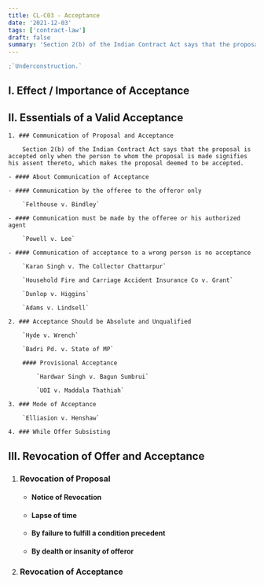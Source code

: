 ```yaml
---
title: CL-C03 - Acceptance
date: '2021-12-03'
tags: ['contract-law']
draft: false
summary: 'Section 2(b) of the Indian Contract Act says that the proposal is accepted only when the person to whom the proposal is made signifies his assent thereto, which makes the proposal deemed to be accepted.'
---
```


```js
;`Underconstruction.`
```

<TOCInline toc={props.toc} toHeading={3} asDisclosure />

## I. Effect / Importance of Acceptance

## II. Essentials of a Valid Acceptance

    1. ### Communication of Proposal and Acceptance

        Section 2(b) of the Indian Contract Act says that the proposal is accepted only when the person to whom the proposal is made signifies his assent thereto, which makes the proposal deemed to be accepted.

    - #### About Communication of Acceptance

    - #### Communication by the offeree to the offeror only

        `Felthouse v. Bindley`

    - #### Communication must be made by the offeree or his authorized agent

        `Powell v. Lee`

    - #### Communication of acceptance to a wrong person is no acceptance

        `Karan Singh v. The Collector Chattarpur`

        `Household Fire and Carriage Accident Insurance Co v. Grant`

        `Dunlop v. Higgins`

        `Adams v. Lindsell`

    2. ### Acceptance Should be Absolute and Unqualified

        `Hyde v. Wrench`

        `Badri Pd. v. State of MP`

        #### Provisional Acceptance

            `Hardwar Singh v. Bagun Sumbrui`

            `UOI v. Maddala Thathiah`

    3. ### Mode of Acceptance

        `Elliasion v. Henshaw`

    4. ### While Offer Subsisting

## III. Revocation of Offer and Acceptance

1. ### Revocation of Proposal

   - #### Notice of Revocation

   - #### Lapse of time

   - #### By failure to fulfill a condition precedent

   - #### By dealth or insanity of offeror

2. ### Revocation of Acceptance
